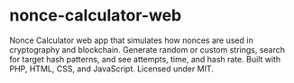 # nonce-calculator-web
Nonce Calculator web app that simulates how nonces are used in cryptography and blockchain. Generate random or custom strings, search for target hash patterns, and see attempts, time, and hash rate. Built with PHP, HTML, CSS, and JavaScript. Licensed under MIT.
